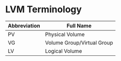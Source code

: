 # LVM Terminology

| Abbreviation | Full Name                  |
| ------------ | -------------------------- |
| PV           | Physical Volume            |
| VG           | Volume Group/Virtual Group |
| LV           | Logical Volume             |
